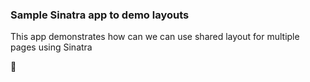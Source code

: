 ### Sample Sinatra app to demo layouts

This app demonstrates how can we can use shared layout for multiple pages using Sinatra


:clap:
